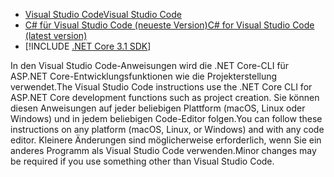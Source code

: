 * [<span data-ttu-id="231d5-101">Visual Studio Code</span><span class="sxs-lookup"><span data-stu-id="231d5-101">Visual Studio Code</span></span>](https://code.visualstudio.com/download)
* [<span data-ttu-id="231d5-102">C# für Visual Studio Code (neueste Version)</span><span class="sxs-lookup"><span data-stu-id="231d5-102">C# for Visual Studio Code (latest version)</span></span>](https://marketplace.visualstudio.com/items?itemName=ms-dotnettools.csharp)
* [!INCLUDE [.NET Core 3.1 SDK](~/includes/3.1-SDK.md)]

<span data-ttu-id="231d5-103">In den Visual Studio Code-Anweisungen wird die .NET Core-CLI für ASP.NET Core-Entwicklungsfunktionen wie die Projekterstellung verwendet.</span><span class="sxs-lookup"><span data-stu-id="231d5-103">The Visual Studio Code instructions use the .NET Core CLI for ASP.NET Core development functions such as project creation.</span></span> <span data-ttu-id="231d5-104">Sie können diesen Anweisungen auf jeder beliebigen Plattform (macOS, Linux oder Windows) und in jedem beliebigen Code-Editor folgen.</span><span class="sxs-lookup"><span data-stu-id="231d5-104">You can follow these instructions on any platform (macOS, Linux, or Windows) and with any code editor.</span></span> <span data-ttu-id="231d5-105">Kleinere Änderungen sind möglicherweise erforderlich, wenn Sie ein anderes Programm als Visual Studio Code verwenden.</span><span class="sxs-lookup"><span data-stu-id="231d5-105">Minor changes may be required if you use something other than Visual Studio Code.</span></span>
